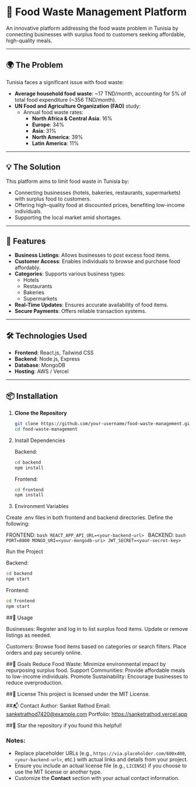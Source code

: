 # 🥗 Food Waste Management Platform

An innovative platform addressing the food waste problem in Tunisia by connecting businesses with surplus food to customers seeking affordable, high-quality meals.

---

## 🌍 **The Problem**

Tunisia faces a significant issue with food waste:
- **Average household food waste**: ~17 TND/month, accounting for 5% of total food expenditure (~356 TND/month).
- **UN Food and Agriculture Organization (FAO)** study:
  - Annual food waste rates:
    - **North Africa & Central Asia**: 16%
    - **Europe**: 34%
    - **Asia**: 31%
    - **North America**: 39%
    - **Latin America**: 11%

---

## 💡 **The Solution**

This platform aims to limit food waste in Tunisia by:
- Connecting businesses (hotels, bakeries, restaurants, supermarkets) with surplus food to customers.
- Offering high-quality food at discounted prices, benefiting low-income individuals.
- Supporting the local market amid shortages.

---

## 🚀 **Features**
- **Business Listings**: Allows businesses to post excess food items.
- **Customer Access**: Enables individuals to browse and purchase food affordably.
- **Categories**: Supports various business types:
  - Hotels
  - Restaurants
  - Bakeries
  - Supermarkets
- **Real-Time Updates**: Ensures accurate availability of food items.
- **Secure Payments**: Offers reliable transaction systems.

---

## 🛠️ **Technologies Used**
- **Frontend**: React.js, Tailwind CSS
- **Backend**: Node.js, Express
- **Database**: MongoDB
- **Hosting**: AWS / Vercel

---

## 📦 **Installation**
1. **Clone the Repository**
   ```bash
   git clone https://github.com/your-username/food-waste-management.git
   cd food-waste-management
   ```
   
2. Install Dependencies

   Backend:
    ```bash
    cd backend
    npm install
    ```

    Frontend:
    ```bash
    cd frontend
    npm install
    ```

3. Environment Variables

Create .env files in both frontend and backend directories.
Define the following:

FRONTEND:
    ```bash
    REACT_APP_API_URL=<your-backend-url>
    ```
BACKEND:
    ```bash
    PORT=8000
    MONGO_URI=<your-mongodb-uri>
    JWT_SECRET=<your-secret-key>
    ```

Run the Project

Backend:
```bash
cd backend
npm start
```
Frontend:
```bash
cd frontend
npm start
```

##📖 Usage

Businesses:
Register and log in to list surplus food items.
Update or remove listings as needed.

Customers:
Browse food items based on categories or search filters.
Place orders and pay securely online.

##🎯 Goals
Reduce Food Waste: Minimize environmental impact by repurposing surplus food.
Support Communities: Provide affordable meals to low-income individuals.
Promote Sustainability: Encourage businesses to reduce overproduction.


##📄 License
This project is licensed under the MIT License.

##📬 Contact
Author: Sanket Rathod
Email: sanketrathod7420@example.com
Portfolio: https://sanketrathod.vercel.app

##🌟 Star the repository if you found this helpful!

### Notes:
- Replace placeholder URLs (e.g., `https://via.placeholder.com/600x400`, `<your-backend-url>`, etc.) with actual links and details from your project.
- Ensure you include an actual license file (e.g., `LICENSE`) if you choose to use the MIT license or another type.
- Customize the **Contact** section with your actual contact information.